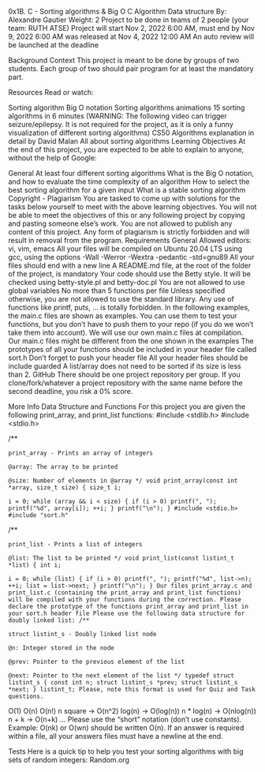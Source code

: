 0x1B. C - Sorting algorithms & Big O C Algorithm Data structure By: Alexandre Gautier Weight: 2 Project to be done in teams of 2 people (your team: RUTH ATSE) Project will start Nov 2, 2022 6:00 AM, must end by Nov 9, 2022 6:00 AM was released at Nov 4, 2022 12:00 AM An auto review will be launched at the deadline

Background Context This project is meant to be done by groups of two students. Each group of two should pair program for at least the mandatory part.

Resources Read or watch:

Sorting algorithm Big O notation Sorting algorithms animations 15 sorting algorithms in 6 minutes (WARNING: The following video can trigger seizure/epilepsy. It is not required for the project, as it is only a funny visualization of different sorting algorithms) CS50 Algorithms explanation in detail by David Malan All about sorting algorithms Learning Objectives At the end of this project, you are expected to be able to explain to anyone, without the help of Google:

General At least four different sorting algorithms What is the Big O notation, and how to evaluate the time complexity of an algorithm How to select the best sorting algorithm for a given input What is a stable sorting algorithm Copyright - Plagiarism You are tasked to come up with solutions for the tasks below yourself to meet with the above learning objectives. You will not be able to meet the objectives of this or any following project by copying and pasting someone else’s work. You are not allowed to publish any content of this project. Any form of plagiarism is strictly forbidden and will result in removal from the program. Requirements General Allowed editors: vi, vim, emacs All your files will be compiled on Ubuntu 20.04 LTS using gcc, using the options -Wall -Werror -Wextra -pedantic -std=gnu89 All your files should end with a new line A README.md file, at the root of the folder of the project, is mandatory Your code should use the Betty style. It will be checked using betty-style.pl and betty-doc.pl You are not allowed to use global variables No more than 5 functions per file Unless specified otherwise, you are not allowed to use the standard library. Any use of functions like printf, puts, … is totally forbidden. In the following examples, the main.c files are shown as examples. You can use them to test your functions, but you don’t have to push them to your repo (if you do we won’t take them into account). We will use our own main.c files at compilation. Our main.c files might be different from the one shown in the examples The prototypes of all your functions should be included in your header file called sort.h Don’t forget to push your header file All your header files should be include guarded A list/array does not need to be sorted if its size is less than 2. GitHub There should be one project repository per group. If you clone/fork/whatever a project repository with the same name before the second deadline, you risk a 0% score.

More Info Data Structure and Functions For this project you are given the following print_array, and print_list functions: #include <stdlib.h> #include <stdio.h>

/**

    print_array - Prints an array of integers

    @array: The array to be printed

    @size: Number of elements in @array */ void print_array(const int *array, size_t size) { size_t i;

    i = 0; while (array && i < size) { if (i > 0) printf(", "); printf("%d", array[i]); ++i; } printf("\n"); } #include <stdio.h> #include "sort.h"

/**

    print_list - Prints a list of integers

    @list: The list to be printed */ void print_list(const listint_t *list) { int i;

    i = 0; while (list) { if (i > 0) printf(", "); printf("%d", list->n); ++i; list = list->next; } printf("\n"); } Our files print_array.c and print_list.c (containing the print_array and print_list functions) will be compiled with your functions during the correction. Please declare the prototype of the functions print_array and print_list in your sort.h header file Please use the following data structure for doubly linked list: /**

    struct listint_s - Doubly linked list node

    @n: Integer stored in the node

    @prev: Pointer to the previous element of the list

    @next: Pointer to the next element of the list */ typedef struct listint_s { const int n; struct listint_s *prev; struct listint_s *next; } listint_t; Please, note this format is used for Quiz and Task questions.

O(1) O(n) O(n!) n square -> O(n^2) log(n) -> O(log(n)) n * log(n) -> O(nlog(n)) n + k -> O(n+k) … Please use the “short” notation (don’t use constants). Example: O(nk) or O(wn) should be written O(n). If an answer is required within a file, all your answers files must have a newline at the end.

Tests Here is a quick tip to help you test your sorting algorithms with big sets of random integers: Random.org

